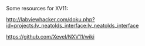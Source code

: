 Some resources for XV11:

http://labviewhacker.com/doku.php?id=projects:lv_neatolds_interface:lv_neatolds_interface

https://github.com/Xevel/NXV11/wiki

